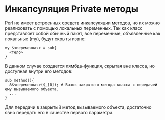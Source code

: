 Инкапсуляция
Private методы
==============

Perl не имеет встроенных средств инкапсуляции методов, но их можно реализовать с помощью локальных переменных. Так как класс представляет собой обычный пакет, все переменные, объявленные как локальные (my), будут скрыты извне:

    my $<переменная> = sub{
      <тело>
    }

В данном случае создается лямбда-функция, скрытая вне класса, но доступная внутри его методов:

    sub method(){
      &$<переменная>($_[0]); # Вызов закрытого метода класса с передачей ему вызываемого объекта.
      ...
    }

Для передачи в закрытый метод вызываемого объекта, достаточно явно передать его в качестве первого параметра.
